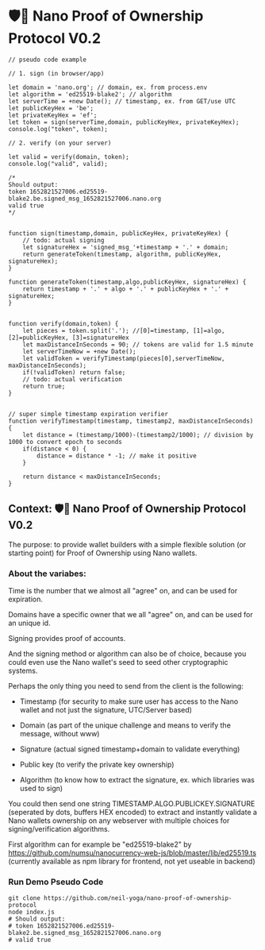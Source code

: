 # 🛡️🙌 Nano Proof of Ownership Protocol V0.2

```
// pseudo code example

// 1. sign (in browser/app)

let domain = 'nano.org'; // domain, ex. from process.env
let algorithm = 'ed25519-blake2'; // algorithm
let serverTime = +new Date(); // timestamp, ex. from GET/use UTC
let publicKeyHex = 'be';
let privateKeyHex = 'ef';
let token = sign(serverTime,domain, publicKeyHex, privateKeyHex);
console.log("token", token);

// 2. verify (on your server)

let valid = verify(domain, token);
console.log("valid", valid);

/*
Should output:
token 1652821527006.ed25519-blake2.be.signed_msg_1652821527006.nano.org 
valid true 
*/


function sign(timestamp,domain, publicKeyHex, privateKeyHex) {
    // todo: actual signing
    let signatureHex = 'signed_msg_'+timestamp + '.' + domain;
    return generateToken(timestamp, algorithm, publicKeyHex, signatureHex);
}

function generateToken(timestamp,algo,publicKeyHex, signatureHex) {
    return timestamp + '.' + algo + '.' + publicKeyHex + '.' + signatureHex;
}


function verify(domain,token) {
    let pieces = token.split('.'); //[0]=timestamp, [1]=algo, [2]=publicKeyHex, [3]=signatureHex
    let maxDistanceInSeconds = 90; // tokens are valid for 1.5 minute
    let serverTimeNow = +new Date();
    let validToken = verifyTimestamp(pieces[0],serverTimeNow, maxDistanceInSeconds);
    if(!validToken) return false;
    // todo: actual verification
    return true; 
}


// super simple timestamp expiration verifier
function verifyTimestamp(timestamp, timestamp2, maxDistanceInSeconds) {
    let distance = (timestamp/1000)-(timestamp2/1000); // division by 1000 to convert epoch to seconds
    if(distance < 0) {
        distance = distance * -1; // make it positive 
    }
  
    return distance < maxDistanceInSeconds;
}
```

## Context: 🛡️🙌 Nano Proof of Ownership Protocol V0.2
The purpose: to provide wallet builders with a simple flexible solution (or starting point) for Proof of Ownership using Nano wallets.

### About the variabes:
Time is the number that we almost all "agree" on, and can be used for expiration.

Domains have a specific owner that we all "agree" on, and can be used for an unique id.

Signing provides proof of accounts.

And the signing method or algorithm can also be of choice, because you could even use the Nano wallet's seed to seed other cryptographic systems.

Perhaps the only thing you need to send from the client is the following:

- Timestamp (for security to make sure user has access to the Nano wallet and not just the signature, UTC/Server based)

- Domain (as part of the unique challenge and means to verify the message, without www)

- Signature (actual signed  timestamp+domain to validate everything)

- Public key (to verify the private key ownership)

- Algorithm (to know how to extract the signature, ex. which libraries was used to sign)

You could then send one string TIMESTAMP.ALGO.PUBLICKEY.SIGNATURE (seperated by dots, buffers HEX encoded) to extract and instantly validate a Nano wallets ownership on any webserver with multiple choices for signing/verification algorithms.

First algorithm can for example be "ed25519-blake2" by https://github.com/numsu/nanocurrency-web-js/blob/master/lib/ed25519.ts (currently available as npm library for  frontend, not yet useable in backend)


### Run Demo Pseudo Code
```
git clone https://github.com/neil-yoga/nano-proof-of-ownership-protocol
node index.js
# Should output:
# token 1652821527006.ed25519-blake2.be.signed_msg_1652821527006.nano.org 
# valid true 
```
